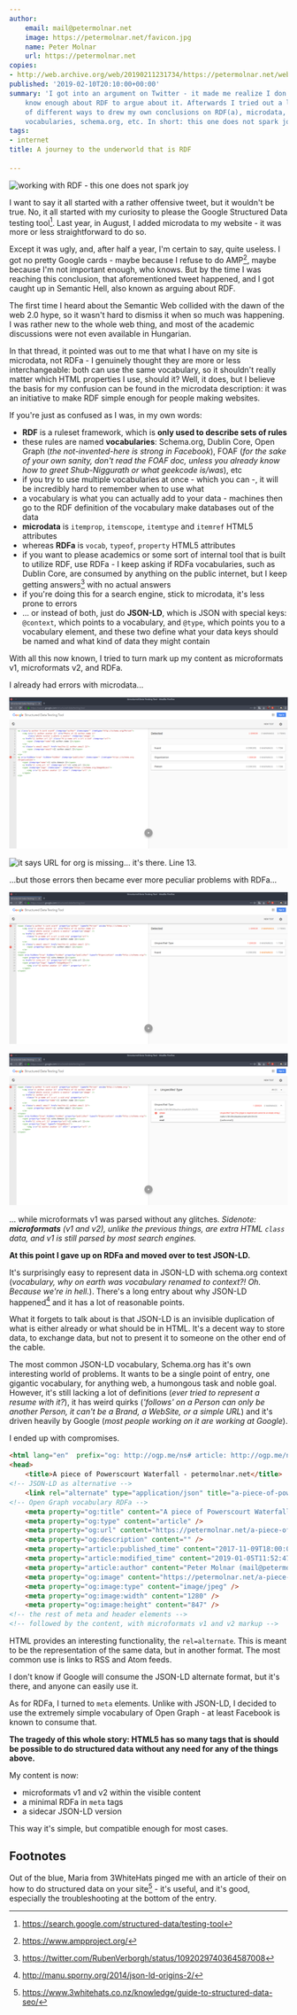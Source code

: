 ```yaml
---
author:
    email: mail@petermolnar.net
    image: https://petermolnar.net/favicon.jpg
    name: Peter Molnar
    url: https://petermolnar.net
copies:
- http://web.archive.org/web/20190211231734/https://petermolnar.net/web-of-the-machines/
published: '2019-02-10T20:10:00+00:00'
summary: 'I got into an argument on Twitter - it made me realize I don''t
    know enough about RDF to argue about it. Afterwards I tried out a lot
    of different ways to drew my own conclusions on RDF(a), microdata, JSON-LD,
    vocabularies, schema.org, etc. In short: this one does not spark joy.'
tags:
- internet
title: A journey to the underworld that is RDF

---
```


![working with RDF - this one does not spark
joy](rdf-it-does-not-spark-joy.jpg)

I want to say it all started with a rather offensive tweet, but it
wouldn't be true. No, it all started with my curiosity to please the
Google Structured Data testing tool[^1]. Last year, in August, I added
microdata to my website - it was more or less straightforward to do so.

Except it was ugly, and, after half a year, I'm certain to say, quite
useless. I got no pretty Google cards - maybe because I refuse to do
AMP[^2], maybe because I'm not important enough, who knows. But by the
time I was reaching this conclusion, that aforementioned tweet happened,
and I got caught up in Semantic Hell, also known as arguing about RDF.

The first time I heard about the Semantic Web collided with the dawn of
the web 2.0 hype, so it wasn't hard to dismiss it when so much was
happening. I was rather new to the whole web thing, and most of the
academic discussions were not even available in Hungarian.

In that thread, it pointed was out to me that what I have on my site is
microdata, not RDFa - I genuinely thought they are more or less
interchangeable: both can use the same vocabulary, so it shouldn't
really matter which HTML properties I use, should it? Well, it does, but
I believe the basis for my confusion can be found in the microdata
description: it was an initiative to make RDF simple enough for people
making websites.

If you're just as confused as I was, in my own words:

-   **RDF** is a ruleset framework, which is **only used to describe
    sets of rules**
-   these rules are named **vocabularies**: Schema.org, Dublin Core,
    Open Graph (*the not-invented-here is strong in Facebook*), FOAF
    (*for the sake of your own sanity, don't read the FOAF doc, unless
    you already know how to greet Shub-Niggurath or what geekcode
    is/was*), etc
-   if you try to use multiple vocabularies at once - which you can -,
    it will be incredibly hard to remember when to use what
-   a vocabulary is what you can actually add to your data - machines
    then go to the RDF definition of the vocabulary make databases out
    of the data
-   **microdata** is `itemprop`, `itemscope`, `itemtype` and `itemref`
    HTML5 attributes
-   whereas **RDFa** is `vocab`, `typeof`, `property` HTML5 attributes
-   if you want to please academics or some sort of internal tool that
    is built to utilize RDF, use RDFa - I keep asking if RDFa
    vocabularies, such as Dublin Core, are consumed by anything on the
    public internet, but I keep getting answers[^3] with no actual
    answers
-   if you're doing this for a search engine, stick to microdata, it's
    less prone to errors
-   ... or instead of both, just do **JSON-LD**, which is JSON with
    special keys: `@context`, which points to a vocabulary, and `@type`,
    which points you to a vocabulary element, and these two define what
    your data keys should be named and what kind of data they might
    contain

With all this now known, I tried to turn mark up my content as
microformats v1, microformats v2, and RDFa.

I already had errors with microdata...

![Interesting, it has some problems...](gsdtt_microdata_error_01.png)

![it says URL for org is missing... it's there. Line
13.](gsdtt_microdata_error_02.png)

...but those errors then became ever more peculiar problems with RDFa...

![Undefined type, eh?](gsdtt_rdfa_error_01.png)

![wat](gsdtt_rdfa_error_02.png)

... while microformats v1 was parsed without any glitches. *Sidenote:
**microformats** (v1 and v2), unlike the previous things, are extra HTML
`class` data, and v1 is still parsed by most search engines.*

**At this point I gave up on RDFa and moved over to test JSON-LD.**

It's surprisingly easy to represent data in JSON-LD with schema.org
context (*vocabulary, why on earth was vocabulary renamed to context?!
Oh. Because we're in hell.*). There's a long entry about why JSON-LD
happened[^4] and it has a lot of reasonable points.

What it forgets to talk about is that JSON-LD is an invisible
duplication of what is either already or what should be in HTML. It's a
decent way to store data, to exchange data, but not to present it to
someone on the other end of the cable.

The most common JSON-LD vocabulary, Schema.org has it's own interesting
world of problems. It wants to be a single point of entry, one gigantic
vocabulary, for anything web, a humongous task and noble goal. However,
it's still lacking a lot of definitions (*ever tried to represent a
resume with it?*), it has weird quirks (*'follows' on a Person can only
be another Person, it can't be a Brand, a WebSite, or a simple URL*) and
it's driven heavily by Google (*most people working on it are working at
Google*).

I ended up with compromises.

```html
<html lang="en"  prefix="og: http://ogp.me/ns# article: http://ogp.me/ns/article#">
<head>
    <title>A piece of Powerscourt Waterfall - petermolnar.net</title>
<!-- JSON-LD as alternative -->
    <link rel="alternate" type="application/json" title="a-piece-of-powerscourt-waterfall JSON-LD" href="https://petermolnar.net/a-piece-of-powerscourt-waterfall/index.json" />
<!-- Open Graph vocabulary RDFa -->
    <meta property="og:title" content="A piece of Powerscourt Waterfall" />
    <meta property="og:type" content="article" />
    <meta property="og:url" content="https://petermolnar.net/a-piece-of-powerscourt-waterfall/" />
    <meta property="og:description" content="" />
    <meta property="article:published_time" content="2017-11-09T18:00:00+00:00" />
    <meta property="article:modified_time" content="2019-01-05T11:52:47.543053+00:00" />
    <meta property="article:author" content="Peter Molnar (mail@petermolnar.net)" />
    <meta property="og:image" content="https://petermolnar.net/a-piece-of-powerscourt-waterfall/a-piece-of-powerscourt-waterfall_b.jpg" />
    <meta property="og:image:type" content="image/jpeg" />
    <meta property="og:image:width" content="1280" />
    <meta property="og:image:height" content="847" />
<!-- the rest of meta and header elements -->
<!-- followed by the content, with microformats v1 and v2 markup -->
```

HTML provides an interesting functionality, the `rel=alternate`. This is
meant to be the representation of the same data, but in another format.
The most common use is links to RSS and Atom feeds.

I don't know if Google will consume the JSON-LD alternate format, but
it's there, and anyone can easily use it.

As for RDFa, I turned to `meta` elements. Unlike with JSON-LD, I decided
to use the extremely simple vocabulary of Open Graph - at least Facebook
is known to consume that.

**The tragedy of this whole story: HTML5 has so many tags that is should
be possible to do structured data without any need for any of the things
above.**

My content is now:

-   microformats v1 and v2 within the visible content
-   a minimal RDFa in `meta` tags
-   a sidecar JSON-LD version

This way it's simple, but compatible enough for most cases.

## Footnotes

Out of the blue, Maria from 3WhiteHats pinged me with an article of
their on how to do structured data on your site[^5] - it's useful, and
it's good, especially the troubleshooting at the bottom of the entry.

[^1]: <https://search.google.com/structured-data/testing-tool>

[^2]: <https://www.ampproject.org/>

[^3]: <https://twitter.com/RubenVerborgh/status/1092029740364587008>

[^4]: <http://manu.sporny.org/2014/json-ld-origins-2/>

[^5]: <https://www.3whitehats.co.nz/knowledge/guide-to-structured-data-seo/>